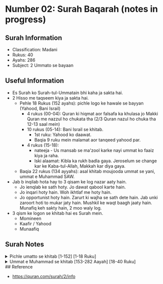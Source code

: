 # Number 02: Surah Baqarah (notes in progress)

## Surah Information

- Classification: Madani
- Rukus: 40
- Ayahs: 286
- Subject: 2 Ummato se bayaan

## Useful Information

- Es Surah ko Surah-tul-Ummatain bhi kaha ja sakta hai.
- 2 Hisso me taqseem kiya ja sakta hai.
  - Pehle 18 Rukus (152 ayahs): pichle logo ke hawale se bayyan (Yahood, Bani Israil)
    - 4 rukus (00-04): Quran ki hiqmat aor falsafa ka khulasa jo Makki Quran me nazzul ho chukata tha (2/3 Quran nazul ho chuka tha 12-13 saal mein)
    - 10 rukus (05-14): Bani Israil se khitab.
      - 1st ruku: Yahood ko daawat.
      - Baqia 9 ruku mein malamat aor tanqeed yahood par.
    - 4 rukus (15-18):
      - nateeja - Us mansab se ma'zool karke nayi ummat ko faaiz kiya ja raha.
      - Iski alaamat: Kibla ka rukh badla gaya. Jeroselum se change kar ke Kaba-tul-Allah, Makkah kar diya gaya.
  - Baqia 22 rukus (134 ayyahs): asal khitab moujooda ummat se yani, ummat e Muhammad SAW.
- Jab b inqilab hota hay to 3 qisam ke log nazar aaty hain.
  - Jo ienqlab ke sath hoty. Jo dawat qabool karte hain.
  - Jo inqari hoty hain. Woh ikhtlaf me hoty hain.
  - Jo opportunist hoty hain. Zarurt ki wajha se sath dete hain. Jab unki zaroort hoti to mukar jaty hain. Mushkil ke waqt baagh jaaty hain. Munafiq keh sakty hain, 2 moo waly log.
- 3 qism ke logon se khitab hai es Surah mein.
  - Momineen
  - Kaafir / Yahood
  - Munaafiq

## Surah Notes

<details>
<summary> Pichle umatto se khitab [1-152] [1-18 Ruku] </summary>

- Pehle 18 Rukus
- 152 ayahs
- pichle logo ke hawale se bayyan (Yahood, Bani Israil)

### 1-4 Ruku [1-39]

- Quran ki hiqmat aor phalsafa ka khulasa jo Makki Quran me nazzul ho chukata (2/3 Quran nazul ho chuka tha 12-13 saal mein)

#### Ruku 1 [1-7]

- 2 qisma ke log es ruku mein:
  - Momineen
  - Kaafir
- Quran wohi qitab hai jis me koi shaq nahi hai. Yeh aqal-e-saleem (God-conscious) ke liye ek guide hai.
  - Alif-laam-meem (الٓمٓ): Haroof-e-muqataat, jinki ma'any kisi ko nahi pata.
  - Jo gaib par imaan laty hain.
  - Namaz qaim karte hain.
  - Jo rizq Allah unhain deta hai us me se kharch karte hain.
  - Jo Rasool SAW par imaan rakhty hain aor unse pehle thy yani tamaam Anbiya RA par unke aasimaani kitbaao par.
  - Aakhirat par yaqeen rakhty hain.
  - Yehi log manzil-e-murad ko pohchne waly hain, falah paany waly kamyab yehi log hain.
- Jo Quran se (imaan) se moo more ga uske liye ke sakht azab hai.
  - Jo haq ko pehchaan kar rad krde, Allah ne unke dilo par muhr laga di hai, woh ab imaan ki dawat ni qabool karne waly.

#### Ruku 2 [8-20]

- Munaafiq, unke kirdaar.
  - Munafqiyat qirdar ki kamzori hai
    - yeh ek marz hai.
    - Jiska imaan pukhta na ho kamzor ho.
  - Ulama-e-yahood: kehty thy ke hum sirf Muhammad par imaan nai laye baqi to sab nabi par laye hn to hum b muslimaan hoye.
  - Munafiqeen mein bhi bht log thy jinko apni nafqiyat ka shaoor nai tha.
    - Woh samjhty thy ke wo sahi log hain, sahi samjhty hain baqi bewaqoof hai
      - Jese jhang me jaan o maal zaya krte hain yeh muslim, chahye ke aman se rahy.
      - Lekin inko asal andaza nai ke duniyawi maal o dolat ke badle wo imaan zaya kar rhe thy.
      - Kehty thy hum sulah karne waly hain.
      - Asal me wohi fasad waly hain.
      - Agar Nabi SAW aor Allah par imaan laya hai to Allah ke har huqm maan'na parna hai.
  - Jab munafiq apne leaders se miltay thy to keh thy hum aap ke sath hai, aor jab imaan walo se milty thy to kehty aap k sath hai.
  - Yeh manafiq samjhty thy ke wo Allah ko dhoka de rhe, asal me wo apne aap ko dhoka de rhe thy.
  - Allah inki rasi daraz kar raha hai.
  - Yeh wo log hain jinho ne hidayat ke badle ghumrahi khareedli.
- 2 Examples:
  - Ek misal mushrikeen ki.
    - Us sakhs jesi hai misal, jis ne andhera mitany ke liye aag roshan ki. Lekin aain us waqt uski aankho ki roshni cheenli gay.
    - Pehle to wo us wajha se andhere me tha ke roshni nai. Lekin baad me roshni to thi lekin wo dekh ni sakta, uske andr ki roshni khatam hogayi.
    - Yeh misaal Arab ke mushriq ke liye hai.
      - Un par hidayat (roshni) ni thi wazeh. Muhammad SAW aye aor unke jahan ko roshan kiya.
      - Lekin apne hasad, taqabur aor hath-dharmi ki wajha se wo apne kufr par arh gaye, unho ne apne dilo par muhr lagwa di, toh wo mehroom rahy us hidayat se jo roshan kar rahi thi sare jahan ko.
      - Wo wese ke wese rahy, pehle b andhere me (koi roshni / hidayat na hony ki wajha se) baad me b andhere mein (apne kufr ki wajha se).
    - Yeh andhe hn, goongy hn, bhere hain, ab yeh kuch na maany gy apne kufr ki wajha se.
      - Yeh log me se Abu Jahal, Abu Lahab, Shaibah bin Rabbiya, Waleed bin Mughairah etc shaamil hain.
      - Allah inka ihata kiye howe hai.
    - Roshni me aany waly momineen hain.
  - Dusri bain bain chalne waly munafiqo ki.
    - Zor ki barish, andhere, garj hai, bijli hai, kuch log apni ungilyan bijli ki kark ki wajha se apne kaan band kiye hoye mout ke khouf se.
    - Jab bijli chamki, kuch nazar aya to thora bht chal diye (compare with: asaani nazr ayi deen me)
    - Jab tareeki qaim ho jaye to khare ke khare rahy. (compare: mushkilat deen me, jihad etc)
    - Quran ki barish ho rhi, rehmat baras rahi, job mushkil aye to ruk gaye lekin jab thori breathing space mili hum be muslimaan hain.
    - Allah chahta inki b basaarat aor samaat khatm kar deta.
    - Lekin Allah unko chalne de raha jese woh chalna chah rahe.
      - Yeh Allah ki sunnat hai, jo jis tarh chalna chahta uska rasta usi rasty hamwar kar deta hai.
        - Jo deen par chalna chahta, uske liye wo raah asan kar dega.
        - Jo kufr ka rasta akhtiyar karta, Allah us me usko dheel deta hai.
        - Aor jo bain bain chalna chahta, Allah usko ese e chalne deta. Aakhrat me hisab le ga.

#### Ruku 3 [21-29]

- Quran ki dawat ka khulasa es ruku main.
- Sirf Allah ki ibaadat karo.
  - Touheed ka maala. Touheed bil amal.
- Quran ka dawa Allah ka kalam.
  - Risalat ka maamla.
  - Koi bhi ek Surah le ao? aor bataya bhi gaya ke laa e nahi saky.
- Momin ka inaam.
  - Jannat, bhaagh, dariyaa, fruits, rizq, paak zoja.
- Machhar ki tamseel aor bohto ko uljhany aor roshan karna.
  - Logo ne aitraz kiya tha machhar jesi haqeer cheez ka misal ka Allah zikr kar rha Quran mein.
  - Yeh kese ho sakta hai ke yeh tamaam duniya ka malik aor misal ek haqeer gandi cheez ka.
  - Allah ko koi jhijhak nai koi bhi misal dene mein tashbeeh ke liye.
  - Allah esi trh logo ko aazimata hai.
- Allah ko kese inkar kr rhy ho?
  - Ahd-e-alast:
    - Aalam-e-arwah me kiya gaya wada Allah ke sath tamam insaano ka ke hum teri e badagi kare gy.
    - Insan es duniya me aany se pehle murda tha, Allah ne usko zinda kiya aor jism diya aor phr mare ga aor phr zinda kare ga.
    - Hamari pehle takhleeq hui aalam-e-arwa me rooh ki shaqal mein, phr hum murda kar diye gaye.
  - Insaan Allah ko Khaaliq, Maalik samjhne ke bajaye khud haakim, aor maalik ban jaye, takabur kare.
  
#### Ruku 4 [30-39]

- Es ruku me insan ko khilafat (representative of Allah) sonpne ka zikar hai.
  - 3 saahib-e-sha'oor takhleeq hai Allah paak ki (jin me "main" ki shanakht hai.)
    - Malaik: Noor se paida kiye gaye. Jo Allah ka hukm hai, bs wohi karte hain. (noori)
    - Jinn: Aag se paida kiye gaye (naari)
    - Insan: Pani aor matti se paida kiye gaye (gare ki)
- Aadam ki takhleeq ki kahani.
  - Farishto ne pocha ke ek aor fasad karne wali makhlooq bana rahe hain, jese Jin thy pehle.
  - Farishto ka dil tha ke khialafat unko mily.
  - Khalifa ko akhtiyar milta hai, jahan hukm hai, wo to theek hai, uske liawa wo jo kar sakta hai jahan hukm nai.
    - Fasad hony ka andesha hai kiyu ke shaoor hai, power hai.
  - Allah ka khaleefa har wo insaan hai jo Allah ke raste par chalta hai.
    - Jisne baghawat ki, takabur, kufr kiya, wo insaan to rahe ga lekin khaleefa nai.
- Ilm ki fateh.
  - Allah ne insaan ko ilm ata farmaya.
    - Tamam cheezo ke nam sikhaye (human knowledge)
    - Cheezein seekhne / process karne ka amal insaan ko diya.
  - Farishto se pucha unko nai tha pata, Aadam ne bataye.
    - Farishto ko sab kuch ni maloom, wo apne apne kam me ma'moor hai. Har ek ko apna kam diya gaya hai. Jo wo karte hain.
- Farishte Aadam ka ehtram karte hain.
  - Farishto ko Aadam ko sajda karne ka kaha gaya.
    - Sajda Allah ki rooh Aadam phoonki gayi, sajda us wajha se hai.
    - Insan ko khaleefa jo banaya ja raha, esi liye malaik ko insan ke tab'iy kiya ja raha.
  - Iblees jinn hai, farishta nai.
    - Iblees ne sajda nai kiya. Wo kaafiro me ho gya, laanat dali gayi Allah ki us par.
    - Shaitan, sh-ta-na se liya gaya hai, jiska matlab hai intehai hasad me jalne wala.
    - Iblees ki maany hai mayoos-shuda. Iblees, Allah ki rehmat se mayoos hogya to us ne kaha mein nai to koi b nai.
    - Iblees ne Aadam ki tamam makhlooq ko zalel o barbaad karne ka azm kiya howa ta k wo Allah ko dikha saky ke yeh insan kese hai.
- Shaitan Aadam ko jannat se mehroom kara diya.
  - Aadam ko jannat me Hawa ke sath rehne ko gaya.
  - Sab kuch khany ko kaha sawaye ek darakht ke.
  - Koi mehnat nai karni parti thi.
  - Shaitan ne Aadam aor Hawa ko apni chalaki se wo darakht ka phal khany par phusla diya.
  - Esi tarah Aadam ko jannat se nikal diya gaya.
    - Yeh asal me insaan ko dikhanye ke liya tha ke shaitan insaan ka dushman hai usko dushman e samjho.
  - Aadam aor Hawa ko jannat se nikala gaya.
    - Yahan ab mehnat aor mushakat karni pare gi.
- Aadam ki touba aor bakhshish.
  - Aadam ko sakht pashemani hui ke yeh mene kiya kia.
    - Allah ne Aadam ko wo alfaz sikha diye kiyu k asal cheez nadamat ka paida hona tha.
    - Lekin yehi cheez shaitan aor Aadam me farq tha. Aadam ne touba karli. Lekin Iblees ne nai.

### Ruku 5-14 (10 ruku) [40-121]

Yeh 10 ruku Bani Israil ke sath qalam hai.

#### Ruku 5 [40-46]

- Subject: Es ruku Bani Israil ko dawat di ja rahi.
- Israil lafzi mana:
  - Isr -> Aseer -> Qaidi
  - Eel -> Allah ka naam
  - Yani Allah ka banda -> Abdullah
- Yeh Hazrat Yaqoob (AS) ka laqab hai jinke 12 bete aor Bani Israil unki olad ko kehty hain.
- Bani Israil par 4 door aa chuky thy Quran ke nazool se pehle
  - 2 baar urooj, 2 baar azaab / zawal
  - Jis waqt Quran naazil ho raha tha us waqt bani Israil zawal par thy.
- Bani Israil par Allah ka inaam aor Bani Israil ka wada
- Nabi SAW ke aany ki khabar aor Bani Israil ko qabool karna tha (Surah Airaf me zikr)
- Torait: Mein tumhre bhaiyo me se tere maanad ek Nabi barpa karu ga aor usky mooh me Apna kalam dalu ga aor wo wohi kuch bataye ga jo Mein usay kahu ga.
- Imaan lau jo Allah ne naazil kiya hai: Torait -> Quran
  - Bani Israil ko kafir ni hona chahye Q k inko to pata tha aor intezar kar rhe thy.
- Aayat-e-Ilahi ko mamooli qeemat par na becho
- Taqwa akhtiyar ko
- Haq ko haq zahir karo. Jaanty bhoojhty haq ko rad na karo.
- Namaz, zakat ada karo. Ruku bhi add karo jamat ke sath.
- Dusro ko achai ki talqain karte ho aor khud apne aap ko bhool jaty ho.
- Allah ki madad Namaz aor sabar se haasil karo. Yeh bohat mushkil cheez hai.

#### Ruku 6-14 [47-121]

### Ruku 15-18 (4 ruku) [122:152]

</details>
<details>
<summary> Ummat e Muhammad se khitab [153-282 Aayah] [18-40 Ruku] </summary>

- 134 Ayahas
- 22 Rukus
- horizontal division; ufaqi taqseem.
- 4 topics inter mixed with each other.
  - Ibaadat
  - Muaamlaat (haram vs Halal)
  - Jihad bil maal
  - Jihaad bil Nafs

</details>
## Reference

- https://quran.com/surah/2/info

